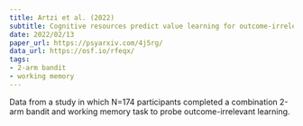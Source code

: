 ```yaml
---
title: Artzi et al. (2022)
subtitle: Cognitive resources predict value learning for outcome-irrelevant features
date: 2022/02/13
paper_url: https://psyarxiv.com/4j5rg/
data_url: https://osf.io/rfeqx/
tags:
- 2-arm bandit
- working memory
---
```


Data from a study in which N=174 participants completed a combination 2-arm bandit and working memory task to probe outcome-irrelevant learning.
